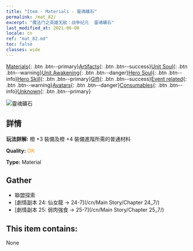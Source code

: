 ```yaml
---
title: "Item - Materials - 靈魂礦石"
permalink: /mat_82/
excerpt: "魔法门之英雄无敌：战争纪元  靈魂礦石"
last_modified_at: 2021-06-08
locale: cn
ref: "mat_82.md"
toc: false
classes: wide
---
```

 [Materials](/ItemsCN/){: .btn .btn--primary}[Artifacts](/ItemsCN/Artifacts/){: .btn .btn--success}[Unit Soul](/ItemsCN/UnitSoul/){: .btn .btn--warning}[Unit Awakening](/ItemsCN/UnitAwakening/){: .btn .btn--danger}[Hero Soul](/ItemsCN/HeroSoul/){: .btn .btn--info}[Hero Skill](/ItemsCN/HeroSkill/){: .btn .btn--primary}[Gift](/ItemsCN/Gift/){: .btn .btn--success}[Event related](/ItemsCN/Events/){: .btn .btn--warning}[Avatars](/ItemsCN/Avatars/){: .btn .btn--danger}[Consumables](/ItemsCN/Consumables/){: .btn .btn--info}[Unknown](/ItemsCN/Unknown/){: .btn .btn--primary}

 ![靈魂礦石](/images/t/i_cailiao_kuangshi3.png)

## 詳情
 **玩法詳解:** 橙 +3 裝備及橙 +4 裝備進階所需的普通材料

 **Quality:** <span style="color: #FF8C00">OK</span>

 **Type:** Material

## Gather

*    聯盟探索 
*    [劇情副本 24: 仙女龍 -> 24-7](/cn/Main Story/Chapter 24_7/) 
*    [劇情副本 25: 弱肉強食 -> 25-7](/cn/Main Story/Chapter 25_7/) 

## This item contains:

  None

